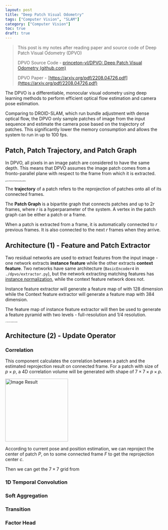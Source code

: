 ```yaml
---
layout: post
title: "Deep Patch Visual Odometry"
tags: ["Computer Vision", "SLAM"]
category: ["Computer Vision"]
toc: true
draft: true
---
```


> This post is my notes after reading paper and source code of Deep Patch Visual Odometry (DPVO)
>
> DPVO Source Code - [princeton-vl/DPVO: Deep Patch Visual Odometry (github.com)](https://github.com/princeton-vl/DPVO)
>
> DPVO Paper - [https://arxiv.org/pdf/2208.04726.pdf](https://arxiv.org/pdf/2208.04726.pdf)

The DPVO is a differentiable, monocular visual odometry using deep learning methods to perform efficient optical flow estimation and camera pose estimation.

Comparing to DROID-SLAM, which run bundle adjustment with dense optical flow, the DPVO only sample patches of image from the input sequence and estimate the camera pose based on the trajectory of patches. This significantly lower the memory consumption and allows the system to run in up to 100 fps.

## Patch, Patch Trajectory, and Patch Graph

In DPVO, all pixels in an image patch are considered to have the same depth. This means that DPVO assumes the image patch comes from a fronto-parallel plane with respect to the frame from which it is extracted.

<img src="https://markdown-img-1304853431.file.myqcloud.com/20230524155733.jpeg" alt="d2cf30523e127fa05e6da58aca6b9dc" style="zoom: 25%;" />

The **trajectory** of a patch refers to the reprojection of patches onto all of its connected frames.

The **Patch Graph** is a bipartite graph that connects patches and up to $2r$ frames, where $r$ is a hyperparameter of the system. A vertex in the patch graph can be either a patch or a frame.

When a patch is extracted from a frame, it is automatically connected to $r$ previous frames. It is also connected to the next $r$ frames when they arrive.

## Architecture (1) - Feature and Patch Extractor

Two residual networks are used to extract features from the input image - one network extracts **instance feature** while the other extracts **context feature**. Two networks have same architecture (`BasicEncoder4` in `./dpvo/extractor.py`), but the network extracting matching features has [instance normalization](https://pytorch.org/docs/stable/generated/torch.nn.InstanceNorm2d.html), while the context feature network does not.

Instance feature extractor will generate a feature map of with $128$ dimension while the Context feature extractor will generate a feature map with $384$ dimension.

The feature map of instance feature extractor will then be used to generate a feature pyramid with two levels - full-resolution and $1/4$ resolution.

<img src="https://markdown-img-1304853431.file.myqcloud.com/20230524153734.jpg" alt="171bcbf00df01f32be6d9f3840d89ba" style="zoom: 15%;" />

## Architecture (2) - Update Operator

### Correlation

This component calculates the correlation between a patch and the estimated reprojection result on connected frame. For a patch with size of $p \times p$, a 4D correlation volume will be generated with shape of $7 \times 7 \times p \times p$.

<img src="https://markdown-img-1304853431.file.myqcloud.com/20230524160657.jpg" alt="Image Result" width="200"/>

According to current pose and position estimation, we can reproject the center of patch $P$, on to some connected frame $F$ to get the reprojection center $c$.

Then we can get the $7\times 7$ grid from 

### 1D Temporal Convolution



### Soft Aggregation



### Transition



### Factor Head

